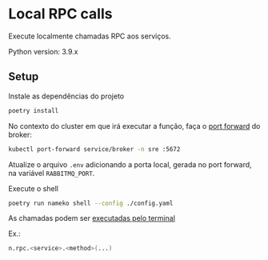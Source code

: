 # Local RPC calls

Execute localmente chamadas RPC aos serviços.

Python version: 3.9.x

## Setup

Instale as dependências do projeto

```bash
poetry install
```

No contexto do cluster em que irá executar a função, faça o [port forward](https://kubernetes.io/docs/tasks/access-application-cluster/port-forward-access-application-cluster/#forward-a-local-port-to-a-port-on-the-pod) do broker:

```bash
kubectl port-forward service/broker -n sre :5672
```

Atualize o arquivo `.env` adicionando a porta local, gerada no port forward, na variável `RABBITMQ_PORT`.

Execute o shell

```bash
poetry run nameko shell --config ./config.yaml
```

As chamadas podem ser [executadas pelo terminal](https://nameko.readthedocs.io/en/stable/cli.html#interacting-with-running-services)

Ex.:

```bash
n.rpc.<service>.<method>(...)
```